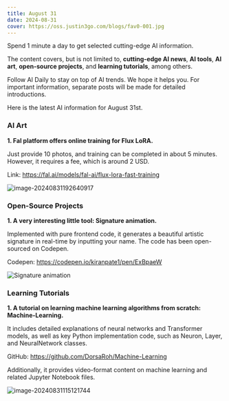 ```yaml
---
title: August 31
date: 2024-08-31
cover: https://oss.justin3go.com/blogs/fav0-001.jpg
---
```



Spend 1 minute a day to get selected cutting-edge AI information.

The content covers, but is not limited to, **cutting-edge AI news**, **AI tools**, **AI art**, **open-source projects**, and **learning tutorials**, among others.

Follow AI Daily to stay on top of AI trends. We hope it helps you. For important information, separate posts will be made for detailed introductions.

Here is the latest AI information for August 31st.

### AI Art

**1. Fal platform offers online training for Flux LoRA.**

Just provide 10 photos, and training can be completed in about 5 minutes. However, it requires a fee, which is around 2 USD.

Link: https://fal.ai/models/fal-ai/flux-lora-fast-training

![image-20240831192640917](https://cdn.jsdelivr.net/gh/freelander/oss@master/baodian/2024-08-31/image-20240831192640917.png)

### Open-Source Projects

**1. A very interesting little tool: Signature animation.**

Implemented with pure frontend code, it generates a beautiful artistic signature in real-time by inputting your name. The code has been open-sourced on Codepen.

Codepen: https://codepen.io/kiranpate1/pen/ExBpaeW

![Signature animation](https://cdn.jsdelivr.net/gh/freelander/oss@master/baodian/2024-08-31/Signature%20animation.gif)

### Learning Tutorials

**1. A tutorial on learning machine learning algorithms from scratch: Machine-Learning.**

It includes detailed explanations of neural networks and Transformer models, as well as key Python implementation code, such as Neuron, Layer, and NeuralNetwork classes.

GitHub: https://github.com/DorsaRoh/Machine-Learning

Additionally, it provides video-format content on machine learning and related Jupyter Notebook files.

![image-20240831115121744](https://cdn.jsdelivr.net/gh/freelander/oss@master/ai-daily/2024-08-31/image-20240831115121744.png)
